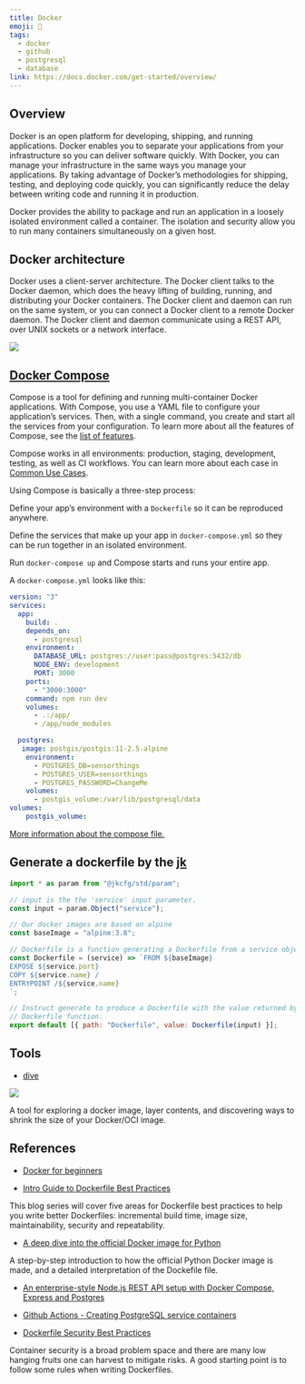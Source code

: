```yaml
---
title: Docker
emoji: 🐳
tags:
  - docker
  - github
  - postgresql
  - database
link: https://docs.docker.com/get-started/overview/
---
```


## Overview

Docker is an open platform for developing, shipping, and running applications. Docker enables you to separate your applications from your infrastructure so you can deliver software quickly. With Docker, you can manage your infrastructure in the same ways you manage your applications. By taking advantage of Docker’s methodologies for shipping, testing, and deploying code quickly, you can significantly reduce the delay between writing code and running it in production.

Docker provides the ability to package and run an application in a loosely isolated environment called a container. The isolation and security allow you to run many containers simultaneously on a given host.

## Docker architecture

Docker uses a client-server architecture. The Docker client talks to the Docker daemon, which does the heavy lifting of building, running, and distributing your Docker containers. The Docker client and daemon can run on the same system, or you can connect a Docker client to a remote Docker daemon. The Docker client and daemon communicate using a REST API, over UNIX sockets or a network interface.

![](https://docs.docker.com/engine/images/architecture.svg)

## [Docker Compose](https://docs.docker.com/compose/#common-use-cases)

Compose is a tool for defining and running multi-container Docker applications. With Compose, you use a YAML file to configure your application’s services. Then, with a single command, you create and start all the services from your configuration. To learn more about all the features of Compose, see the [list of features](https://docs.docker.com/compose/#features).

Compose works in all environments: production, staging, development, testing, as well as CI workflows. You can learn more about each case in [Common Use Cases](https://docs.docker.com/compose/#common-use-cases).

Using Compose is basically a three-step process:

Define your app’s environment with a `Dockerfile` so it can be reproduced anywhere.

Define the services that make up your app in `docker-compose.yml` so they can be run together in an isolated environment.

Run `docker-compose up` and Compose starts and runs your entire app.

A `docker-compose.yml` looks like this:

```YAML
version: "3"
services:
  app:
    build: .
    depends_on:
      - postgresql
    environment:
      DATABASE_URL: postgres://user:pass@postgres:5432/db
      NODE_ENV: development
      PORT: 3000
    ports:
      - "3000:3000"
    command: npm run dev
    volumes:
      - .:/app/
      - /app/node_modules

  postgres:
   image: postgis/postgis:11-2.5-alpine
    environment:
      - POSTGRES_DB=sensorthings
      - POSTGRES_USER=sensorthings
      - POSTGRES_PASSWORD=ChangeMe
    volumes:
      - postgis_volume:/var/lib/postgresql/data
volumes:
    postgis_volume:
```

[More information about the compose file.](https://docs.docker.com/compose/compose-file/)

## Generate a dockerfile by the [jk](https://github.com/jkcfg/jk)

```js
import * as param from "@jkcfg/std/param";

// input is the the 'service' input parameter.
const input = param.Object("service");

// Our docker images are based on alpine
const baseImage = "alpine:3.8";

// Dockerfile is a function generating a Dockerfile from a service object.
const Dockerfile = (service) => `FROM ${baseImage}
EXPOSE ${service.port}
COPY ${service.name} /
ENTRYPOINT /${service.name}
`;

// Instruct generate to produce a Dockerfile with the value returned by the
// Dockerfile function.
export default [{ path: "Dockerfile", value: Dockerfile(input) }];
```

## Tools

- [dive](https://github.com/wagoodman/dive)

![](https://github.com/wagoodman/dive/raw/master/.data/demo.gif)

A tool for exploring a docker image, layer contents, and discovering ways to shrink the size of your Docker/OCI image.

## References

- [Docker for beginners](https://docker-curriculum.com/#introduction)

- [Intro Guide to Dockerfile Best Practices](https://www.docker.com/blog/intro-guide-to-dockerfile-best-practices/)

This blog series will cover five areas for Dockerfile best practices to help you write better Dockerfiles: incremental build time, image size, maintainability, security and repeatability.

- [A deep dive into the official Docker image for Python](https://pythonspeed.com/articles/official-python-docker-image/)

A step-by-step introduction to how the official Python Docker image is made, and a detailed interpretation of the Dockefile file.

- [An enterprise-style Node.js REST API setup with Docker Compose, Express and Postgres](https://codewithhugo.com/node-postgres-express-docker-compose/)

- [Github Actions - Creating PostgreSQL service containers](https://docs.github.com/en/actions/configuring-and-managing-workflows/creating-postgresql-service-containers#testing-the-postgresql-service-container)

- [Dockerfile Security Best Practices](https://cloudberry.engineering/article/dockerfile-security-best-practices/)

Container security is a broad problem space and there are many low hanging fruits one can harvest to mitigate risks. A good starting point is to follow some rules when writing Dockerfiles.
